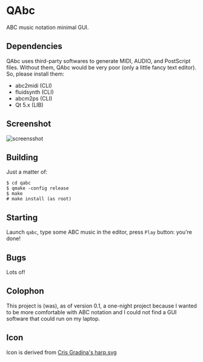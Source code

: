 # QAbc
ABC music notation minimal GUI.

## Dependencies
QAbc uses third-party softwares to generate MIDI, AUDIO, and PostScript files. Without them, QAbc would be very poor (only a little fancy text editor). So, please install them:
- abc2midi (CLI)
- fluidsynth (CLI)
- abcm2ps (CLI)
- Qt 5.x (LIB)

## Screenshot
![screensshot](http://brouits.free.fr/qabc/qabc.png)

## Building
Just a matter of:
```
$ cd qabc
$ qmake -config release
$ make
# make install (as root)
```

## Starting
Launch `qabc`, type some ABC music in the editor, press `Play` button: you're done!

## Bugs
Lots of!

## Colophon
This project is (was), as of version 0.1, a one-night project because I wanted to be more comfortable with ABC notation and I could not find a GUI software that could run on my laptop.

## Icon
Icon is derived from [Cris Gradina's harp.svg](https://openclipart.org/detail/182170/harp)

